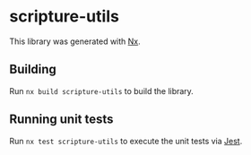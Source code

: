 # scripture-utils

This library was generated with [Nx](https://nx.dev).

## Building

Run `nx build scripture-utils` to build the library.

## Running unit tests

Run `nx test scripture-utils` to execute the unit tests via [Jest](https://jestjs.io).
